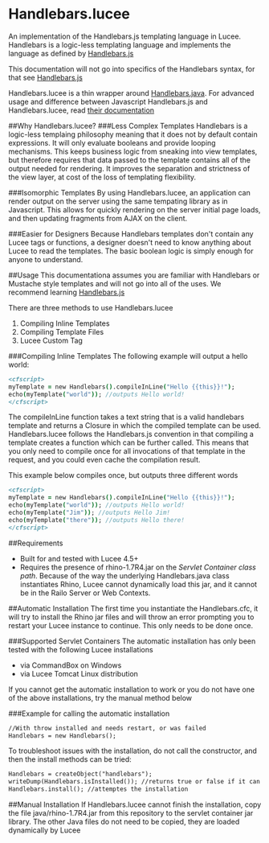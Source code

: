 # Handlebars.lucee
An implementation of the Handlebars.js templating language in Lucee. Handlebars is a logic-less templating language and implements the language as defined by [Handlebars.js](http://handlebarsjs.com/)

This documentation will not go into specifics of the Handlebars syntax, for that see [Handlebars.js](http://handlebarsjs.com/)

Handlebars.lucee is a thin wrapper around [Handlebars.java](https://github.com/jknack/handlebars.java). For advanced usage and difference between Javascript Handlebars.js and Handlebars.lucee, read [their documentation](https://github.com/jknack/handlebars.java)

##Why Handlebars.lucee?
###Less Complex Templates
Handlebars is a logic-less templaing philosophy meaning that it does not by default contain expressions. It will only evaluate booleans and provide looping mechanisms. This keeps business logic from sneaking into view templates, but therefore requires that data passed to the template contains all of the output needed for rendering. It improves the separation and strictness of the view layer, at cost of the loss of templating flexibility. 

###Isomorphic Templates
By using Handlebars.lucee, an application can render output on the server using the same tempating library as in Javascript. This allows for quickly rendering on the server initial page loads, and then updating fragments from AJAX on the client.

###Easier for Designers
Because Handlebars templates don't contain any Lucee tags or functions, a designer doesn't need to know anything about Lucee to read the templates. The basic boolean logic is simply enough for anyone to understand.

##Usage
This documentationa assumes you are familiar with Handlebars or Mustache style templates and will not go into all of the uses. We recommend learning [Handlebars.js](http://handlebarsjs.com/) 

There are three methods to use Handlebars.lucee

1. Compiling Inline Templates
2. Compiling Template Files
3. Lucee Custom Tag

###Compiling Inline Templates
The following example will output a hello world:
```coldfusion
<cfscript>
myTemplate = new Handlebars().compileInLine("Hello {{this}}!");
echo(myTemplate("world")); //outputs Hello world!
</cfscript>
```

The compileInLine function takes a text string that is a valid handlebars template and returns a Closure in which the compiled template can be used. Handlebars.lucee follows the Handlebars.js convention in that compiling a template creates a function which can be further called. This means that you only need to compile once for all invocations of that template in the request, and you could even cache the compilation result. 

This example below compiles once, but outputs three different words
```coldfusion
<cfscript>
myTemplate = new Handlebars().compileInLine("Hello {{this}}!");
echo(myTemplate("world")); //outputs Hello world!
echo(myTemplate("Jim")); //outputs Hello Jim!
echo(myTemplate("there")); //outputs Hello there!
</cfscript>
```



##Requirements
* Built for and tested with Lucee 4.5+
* Requires the presence of rhino-1.7R4.jar on the *Servlet Container class path*. Because of the way the underlying Handlebars.java class instantiates Rhino, Lucee cannot dynamically load this jar, and it cannot be in the Railo Server or Web Contexts.

##Automatic Installation
The first time you instantiate the Handlebars.cfc, it will try to install the Rhino jar files and will throw an error prompting you to restart your Lucee instance to continue. This only needs to be done once.

###Supported Servlet Containers
The automatic installation has only been tested with the following Lucee installations
* via CommandBox on Windows
* via Lucee Tomcat Linux distribution

If you cannot get the automatic installation to work or you do not have one of the above installations, try the manual method below

###Example for calling the automatic installation
```coldfusion
//With throw installed and needs restart, or was failed
Handlebars = new Handlebars();
```

To troubleshoot issues with the installation, do not call the constructor, and then the install methods can be tried:

```coldfusion
Handlebars = createObject("handlebars");
writeDump(Handlebars.isInstalled()); //returns true or false if it can fine Rhino
Handlebars.install(); //attemptes the installation
```

##Manual Installation
If Handlebars.lucee cannot finish the installation, copy the file java/rhino-1.7R4.jar from this repository to the servlet container jar library. The other Java files do not need to be copied, they are loaded dynamically by Lucee

